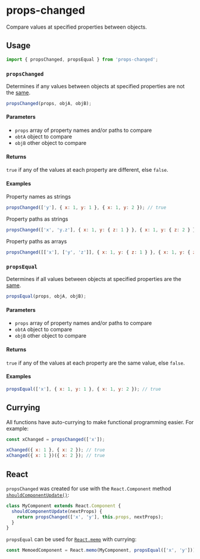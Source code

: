 # props-changed

Compare values at specified properties between objects.

## Usage

```js
import { propsChanged, propsEqual } from 'props-changed';
```

### `propsChanged`

Determines if any values between objects at specified properties are not the [same](https://developer.mozilla.org/en-US/docs/Web/JavaScript/Equality_comparisons_and_sameness#same-value_equality_using_object.is).

```js
propsChanged(props, objA, objB);
```

#### Parameters

- `props` array of property names and/or paths to compare
- `obtA` object to compare
- `objB` other object to compare

#### Returns

`true` if any of the values at each property are different, else `false`.

#### Examples

Property names as strings

```js
propsChanged(['y'], { x: 1, y: 1 }, { x: 1, y: 2 }); // true
```

Property paths as strings

```js
propsChanged(['x', 'y.z'], { x: 1, y: { z: 1 } }, { x: 1, y: { z: 2 } }); // true
```

Property paths as arrays

```js
propsChanged([['x'], ['y', 'z']], { x: 1, y: { z: 1 } }, { x: 1, y: { z: 2 } }); // true
```

### `propsEqual`

Determines if all values between objects at specified properties are the [same](https://developer.mozilla.org/en-US/docs/Web/JavaScript/Equality_comparisons_and_sameness#same-value_equality_using_object.is).

```js
propsEqual(props, objA, objB);
```

#### Parameters

- `props` array of property names and/or paths to compare
- `obtA` object to compare
- `objB` other object to compare

#### Returns

`true` if any of the values at each property are the same value, else `false`.

#### Examples

```js
propsEqual(['x'], { x: 1, y: 1 }, { x: 1, y: 2 }); // true
```

## Currying

All functions have auto-currying to make functional programming easier. For example:

```js
const xChanged = propsChanged(['x']);

xChanged({ x: 1 }, { x: 2 }); // true
xChanged({ x: 1 })({ x: 2 }); // true
```

## React

`propsChanged` was created for use with the `React.Component` method [`shouldComponentUpdate()`](https://reactjs.org/docs/react-component.html#shouldcomponentupdate):

```js
class MyComponent extends React.Component {
  shouldComponentUpdate(nextProps) {
    return propsChanged(['x', 'y'], this.props, nextProps);
  }
}
```

`propsEqual` can be used for [`React.memo`](https://reactjs.org/docs/react-api.html#reactmemo) with currying:

```js
const MemoedComponent = React.memo(MyComponent, propsEqual(['x', 'y']));
```
